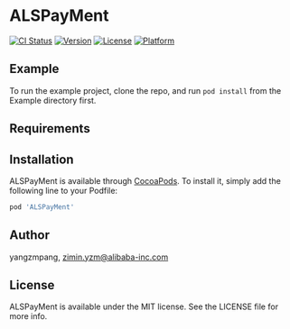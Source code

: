 # ALSPayMent

[![CI Status](http://img.shields.io/travis/yangzmpang/ALSPayMent.svg?style=flat)](https://travis-ci.org/yangzmpang/ALSPayMent)
[![Version](https://img.shields.io/cocoapods/v/ALSPayMent.svg?style=flat)](http://cocoapods.org/pods/ALSPayMent)
[![License](https://img.shields.io/cocoapods/l/ALSPayMent.svg?style=flat)](http://cocoapods.org/pods/ALSPayMent)
[![Platform](https://img.shields.io/cocoapods/p/ALSPayMent.svg?style=flat)](http://cocoapods.org/pods/ALSPayMent)

## Example

To run the example project, clone the repo, and run `pod install` from the Example directory first.

## Requirements

## Installation

ALSPayMent is available through [CocoaPods](http://cocoapods.org). To install
it, simply add the following line to your Podfile:

```ruby
pod 'ALSPayMent'
```

## Author

yangzmpang, zimin.yzm@alibaba-inc.com

## License

ALSPayMent is available under the MIT license. See the LICENSE file for more info.
